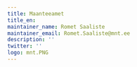 ```yaml
---
title: Maanteeamet
title_en:
maintainer_name: Romet Saaliste
maintainer_email: Romet.Saaliste@mnt.ee
description: ''
twitter: ''
logo: mnt.PNG
---
```

